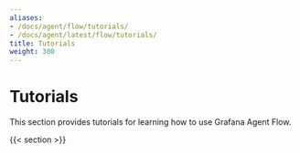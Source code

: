 ```yaml
---
aliases:
- /docs/agent/flow/tutorials/
- /docs/agent/latest/flow/tutorials/
title: Tutorials
weight: 300
---
```


# Tutorials

This section provides tutorials for learning how to use Grafana Agent Flow. 

{{< section >}}
